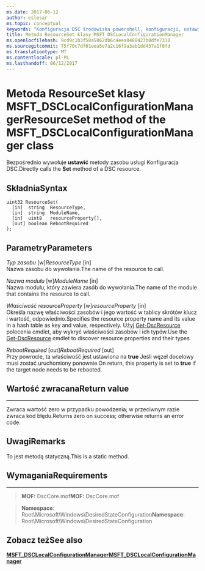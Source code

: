 ```yaml
---
ms.date: 2017-06-12
author: eslesar
ms.topic: conceptual
keywords: "Konfiguracja DSC środowiska powershell, konfiguracji, ustawienia"
title: Metoda ResourceSet klasy MSFT_DSCLocalConfigurationManager
ms.openlocfilehash: 9cd9c1b3f58a5862db6c4eea0488423b8dfe7310
ms.sourcegitcommit: 75f70c7df01eea5e7a2c16f9a3ab1dd437a1f8fd
ms.translationtype: MT
ms.contentlocale: pl-PL
ms.lasthandoff: 06/12/2017
---
```

# <a name="resourceset-method-of-the-msftdsclocalconfigurationmanager-class"></a><span data-ttu-id="924e1-103">Metoda ResourceSet klasy MSFT_DSCLocalConfigurationManager</span><span class="sxs-lookup"><span data-stu-id="924e1-103">ResourceSet method of the MSFT_DSCLocalConfigurationManager class</span></span>

<span data-ttu-id="924e1-104">Bezpośrednio wywołuje **ustawić** metody zasobu usługi Konfiguracja DSC.</span><span class="sxs-lookup"><span data-stu-id="924e1-104">Directly calls the **Set** method of a DSC resource.</span></span>

<a name="syntax"></a><span data-ttu-id="924e1-105">Składnia</span><span class="sxs-lookup"><span data-stu-id="924e1-105">Syntax</span></span>
------

```mof
uint32 ResourceSet(
  [in]  string  ResourceType,
  [in]  string  ModuleName,
  [in]  uint8   resourceProperty[],
  [out] boolean RebootRequired
);
```

<a name="parameters"></a><span data-ttu-id="924e1-106">Parametry</span><span class="sxs-lookup"><span data-stu-id="924e1-106">Parameters</span></span>
----------

<span data-ttu-id="924e1-107">*Typ zasobu* \[w\]</span><span class="sxs-lookup"><span data-stu-id="924e1-107">*ResourceType* \[in\]</span></span>  
<span data-ttu-id="924e1-108">Nazwa zasobu do wywołania.</span><span class="sxs-lookup"><span data-stu-id="924e1-108">The name of the resource to call.</span></span>

<span data-ttu-id="924e1-109">*Nazwa modułu* \[w\]</span><span class="sxs-lookup"><span data-stu-id="924e1-109">*ModuleName* \[in\]</span></span>  
<span data-ttu-id="924e1-110">Nazwa modułu, który zawiera zasób do wywołania.</span><span class="sxs-lookup"><span data-stu-id="924e1-110">The name of the module that contains the resource to call.</span></span>

<span data-ttu-id="924e1-111">*Właściwość resourceProperty* \[w\]</span><span class="sxs-lookup"><span data-stu-id="924e1-111">*resourceProperty* \[in\]</span></span>  
<span data-ttu-id="924e1-112">Określa nazwę właściwości zasobów i jego wartość w tablicy skrótów klucz i wartość, odpowiednio.</span><span class="sxs-lookup"><span data-stu-id="924e1-112">Specifies the resource property name and its value in a hash table as key and value, respectively.</span></span> <span data-ttu-id="924e1-113">Użyj [Get-DscResource](https://technet.microsoft.com/en-us/library/dn521625.aspx) polecenia cmdlet, aby wykryć właściwości zasobów i ich typów.</span><span class="sxs-lookup"><span data-stu-id="924e1-113">Use the [Get-DscResource](https://technet.microsoft.com/en-us/library/dn521625.aspx) cmdlet to discover resource properties and their types.</span></span>

<span data-ttu-id="924e1-114">*RebootRequired* \[out\]</span><span class="sxs-lookup"><span data-stu-id="924e1-114">*RebootRequired* \[out\]</span></span>  
<span data-ttu-id="924e1-115">Przy powrocie, ta właściwość jest ustawiona na **true** Jeśli węzeł docelowy musi zostać uruchomiony ponownie.</span><span class="sxs-lookup"><span data-stu-id="924e1-115">On return, this property is set to **true** if the target node needs to be rebooted.</span></span>

## <a name="return-value"></a><span data-ttu-id="924e1-116">Wartość zwracana</span><span class="sxs-lookup"><span data-stu-id="924e1-116">Return value</span></span>
------------

<span data-ttu-id="924e1-117">Zwraca wartość zero w przypadku powodzenia; w przeciwnym razie zwraca kod błędu.</span><span class="sxs-lookup"><span data-stu-id="924e1-117">Returns zero on success; otherwise returns an error code.</span></span>

## <a name="remarks"></a><span data-ttu-id="924e1-118">Uwagi</span><span class="sxs-lookup"><span data-stu-id="924e1-118">Remarks</span></span>

<span data-ttu-id="924e1-119">To jest metodą statyczną.</span><span class="sxs-lookup"><span data-stu-id="924e1-119">This is a static method.</span></span>

## <a name="requirements"></a><span data-ttu-id="924e1-120">Wymagania</span><span class="sxs-lookup"><span data-stu-id="924e1-120">Requirements</span></span>
------------
><span data-ttu-id="924e1-121">**MOF:** DscCore.mof</span><span class="sxs-lookup"><span data-stu-id="924e1-121">**MOF:** DscCore.mof</span></span>

><span data-ttu-id="924e1-122">**Namespace**: Root\Microsoft\Windows\DesiredStateConfiguration</span><span class="sxs-lookup"><span data-stu-id="924e1-122">**Namespace**: Root\Microsoft\Windows\DesiredStateConfiguration</span></span>


## <a name="see-also"></a><span data-ttu-id="924e1-123">Zobacz też</span><span class="sxs-lookup"><span data-stu-id="924e1-123">See also</span></span>


[<span data-ttu-id="924e1-124">**MSFT_DSCLocalConfigurationManager**</span><span class="sxs-lookup"><span data-stu-id="924e1-124">**MSFT_DSCLocalConfigurationManager**</span></span>](msft-dsclocalconfigurationmanager.md)

 

 



